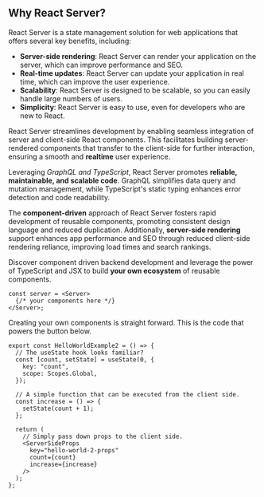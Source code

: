 ## Why React Server?

React Server is a state management solution for web applications that offers several key benefits, including:

* **Server-side rendering**: React Server can render your application on the server, which can improve performance and SEO.
* **Real-time updates**: React Server can update your application in real time, which can improve the user experience.
* **Scalability**: React Server is designed to be scalable, so you can easily handle large numbers of users.
* **Simplicity**: React Server is easy to use, even for developers who are new to React.


React Server streamlines development by enabling seamless integration of server and client-side React components. This facilitates building server-rendered components that transfer to the client-side for further interaction, ensuring a smooth and **realtime** user experience.

Leveraging *GraphQL and TypeScript*, React Server promotes **reliable, maintainable, and scalable code**. GraphQL simplifies data query and mutation management, while TypeScript's static typing enhances error detection and code readability.

The **component-driven** approach of React Server fosters rapid development of reusable components, promoting consistent design language and reduced duplication. Additionally, **server-side rendering** support enhances app performance and SEO through reduced client-side rendering reliance, improving load times and search rankings.

Discover component driven backend development and leverage the power of TypeScript and JSX to build **your own ecosystem** of reusable components.

```tsx
const server = <Server>
  {/* your components here */}
</Server>; 
```

Creating your own components is straight forward. This is the code that powers the button below.

```tsx
export const HelloWorldExample2 = () => {
  // The useState hook looks familiar?
  const [count, setState] = useState(0, {
    key: "count",
    scope: Scopes.Global,
  });

  // A simple function that can be executed from the client side.
  const increase = () => {
    setState(count + 1);
  };

  return (
    // Simply pass down props to the client side.
    <ServerSideProps
      key="hello-world-2-props"
      count={count}
      increase={increase}
    />
  );
};
```
